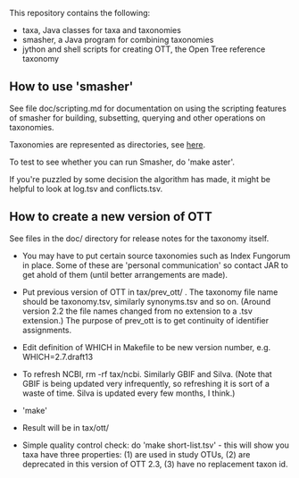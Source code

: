 This repository contains the following:

* taxa, Java classes for taxa and taxonomies
* smasher, a Java program for combining taxonomies
* jython and shell scripts for creating OTT, the Open Tree reference taxonomy

## How to use 'smasher'

See file doc/scripting.md for documentation on using the scripting features of smasher for building, subsetting, querying and other operations on taxonomies. 

Taxonomies are represented as directories, see 
[here](https://github.com/OpenTreeOfLife/reference-taxonomy/wiki/Interim-taxonomy-file-format).

To test to see whether you can run Smasher, do 'make aster'.

If you're puzzled by some decision the algorithm has made, it might be
helpful to look at log.tsv and conflicts.tsv.

## How to create a new version of OTT

See files in the doc/ directory for release notes for the taxonomy itself.

- You may have to put certain source taxonomies such as Index Fungorum
  in place.  Some of these are 'personal communication' so contact JAR
  to get ahold of them (until better arrangements are made).

- Put previous version of OTT in tax/prev_ott/ .  The taxonomy file name
  should be taxonomy.tsv, similarly synonyms.tsv and so on.  (Around version 2.2
  the file names changed from no extension to a .tsv extension.)
  The purpose of prev_ott is to get continuity of identifier assignments.

- Edit definition of WHICH in Makefile to be new version number, e.g.
  WHICH=2.7.draft13

- To refresh NCBI, rm -rf tax/ncbi.  Similarly GBIF and Silva.
  (Note that GBIF is being updated very infrequently,
  so refreshing it is sort of a waste of time.  Silva is updated 
  every few months, I think.)

- 'make'

- Result will be in tax/ott/

- Simple quality control check: do 'make short-list.tsv' - this will show you 
  taxa have three properties: (1) are used in study OTUs, (2) are deprecated 
  in this version of OTT 2.3, (3) have no replacement taxon id.


